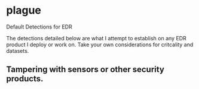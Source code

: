 # plague
Default Detections for EDR

The detections detailed below are what I attempt to establish on any EDR product I deploy or work on. Take your own considerations for critcality and datasets.

## Tampering with sensors or other security products. 
